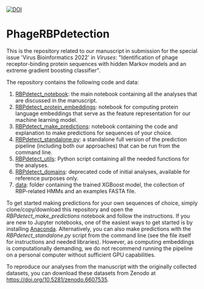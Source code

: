 [![DOI](https://zenodo.org/badge/417444396.svg)](https://zenodo.org/badge/latestdoi/417444396)

# PhageRBPdetection

This is the repository related to our manuscript in submission for the special issue 'Virus Bioinformatics 2022' in *Viruses*:
"Identification of phage receptor-binding protein sequences with hidden Markov models and an extreme gradient boosting classifier".

The repository contains the following code and data:
1. <ins>RBPdetect_notebook</ins>: the main notebook containing all the analyses that are discussed in the manuscript.
2. <ins>RBPdetect_protein_embeddings</ins>: notebook for computing protein language embeddings that serve as the feature representation for our machine learning model.
3. <ins>RBPdetect_make_predictions</ins>: notebook containing the code and explanation to make predictions for sequences of your choice.
4. <ins>RBPdetect_standalone.py</ins>: a standalone full version of the prediction pipeline (including both our approaches) that can be run from the command line.
5. <ins>RBPdetect_utils</ins>: Python script containing all the needed functions for the analyses.
6. <ins>RBPdetect_domains</ins>: deprecated code of initial analyses, available for reference purposes only.
7. <ins>data</ins>: folder containing the trained XGBoost model, the collection of RBP-related HMMs and an examples FASTA file.

To get started making predictions for your own sequences of choice, simply clone/copy/download this repository and open the *RBPdetect_make_predictions* notebook and follow the instructions. If you are new to Jupyter notebooks, one of the easiest ways to get started is by installing [Anaconda](https://www.anaconda.com/products/individual). Alternatively, you can also make predictions with the *RBPdetect_standalone.py* script from the command line (see the file itself for instructions and needed libraries). However, as computing embeddings is computationally demanding, we do not recommend running the pipeline on a personal computer without sufficient GPU capabilities.

To reproduce our analyses from the manuscript with the originally collected datasets, you can download these datasets from Zenodo at https://doi.org/10.5281/zenodo.6607535.
